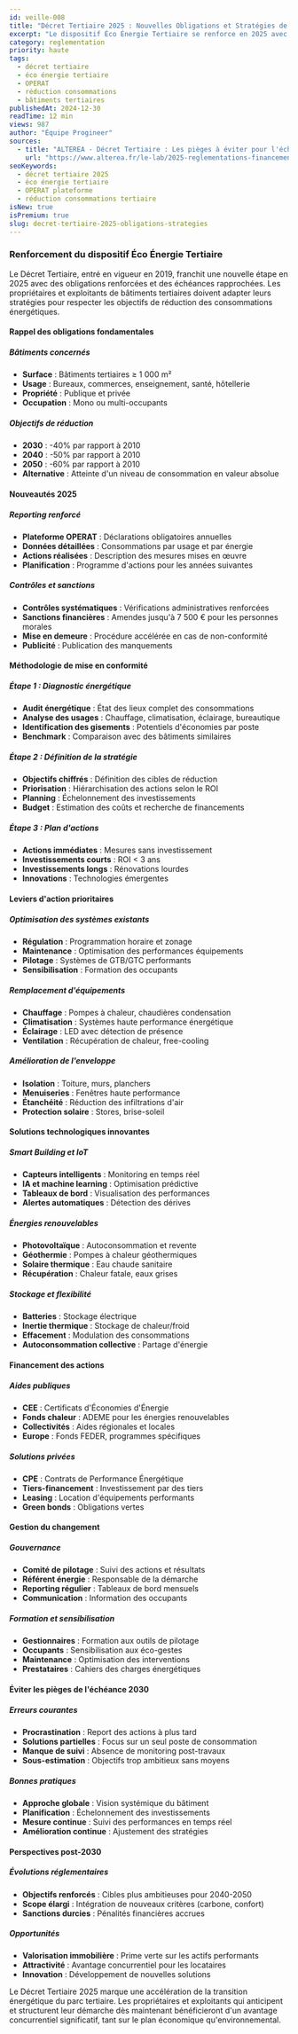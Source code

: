```yaml
---
id: veille-008
title: "Décret Tertiaire 2025 : Nouvelles Obligations et Stratégies de Mise en Conformité"
excerpt: "Le dispositif Éco Énergie Tertiaire se renforce en 2025 avec de nouvelles obligations de reporting et des sanctions renforcées. Guide complet pour la mise en conformité des bâtiments tertiaires."
category: reglementation
priority: haute
tags:
  - décret tertiaire
  - éco énergie tertiaire
  - OPERAT
  - réduction consommations
  - bâtiments tertiaires
publishedAt: 2024-12-30
readTime: 12 min
views: 987
author: "Équipe Progineer"
sources:
  - title: "ALTEREA - Décret Tertiaire : Les pièges à éviter pour l'échéance 2030"
    url: "https://www.alterea.fr/le-lab/2025-reglementations-financements-opportunites"
seoKeywords:
  - décret tertiaire 2025
  - éco énergie tertiaire
  - OPERAT plateforme
  - réduction consommations tertiaire
isNew: true
isPremium: true
slug: decret-tertiaire-2025-obligations-strategies
---
```

<h3>Renforcement du dispositif Éco Énergie Tertiaire</h3>
<p>Le Décret Tertiaire, entré en vigueur en 2019, franchit une nouvelle étape en 2025 avec des obligations renforcées et des échéances rapprochées. Les propriétaires et exploitants de bâtiments tertiaires doivent adapter leurs stratégies pour respecter les objectifs de réduction des consommations énergétiques.</p>

<h4>Rappel des obligations fondamentales</h4>

<h5>Bâtiments concernés</h5>
<ul>
  <li><strong>Surface</strong> : Bâtiments tertiaires ≥ 1 000 m²</li>
  <li><strong>Usage</strong> : Bureaux, commerces, enseignement, santé, hôtellerie</li>
  <li><strong>Propriété</strong> : Publique et privée</li>
  <li><strong>Occupation</strong> : Mono ou multi-occupants</li>
</ul>

<h5>Objectifs de réduction</h5>
<ul>
  <li><strong>2030</strong> : -40% par rapport à 2010</li>
  <li><strong>2040</strong> : -50% par rapport à 2010</li>
  <li><strong>2050</strong> : -60% par rapport à 2010</li>
  <li><strong>Alternative</strong> : Atteinte d'un niveau de consommation en valeur absolue</li>
</ul>

<h4>Nouveautés 2025</h4>

<h5>Reporting renforcé</h5>
<ul>
  <li><strong>Plateforme OPERAT</strong> : Déclarations obligatoires annuelles</li>
  <li><strong>Données détaillées</strong> : Consommations par usage et par énergie</li>
  <li><strong>Actions réalisées</strong> : Description des mesures mises en œuvre</li>
  <li><strong>Planification</strong> : Programme d'actions pour les années suivantes</li>
</ul>

<h5>Contrôles et sanctions</h5>
<ul>
  <li><strong>Contrôles systématiques</strong> : Vérifications administratives renforcées</li>
  <li><strong>Sanctions financières</strong> : Amendes jusqu'à 7 500 € pour les personnes morales</li>
  <li><strong>Mise en demeure</strong> : Procédure accélérée en cas de non-conformité</li>
  <li><strong>Publicité</strong> : Publication des manquements</li>
</ul>

<h4>Méthodologie de mise en conformité</h4>

<h5>Étape 1 : Diagnostic énergétique</h5>
<ul>
  <li><strong>Audit énergétique</strong> : État des lieux complet des consommations</li>
  <li><strong>Analyse des usages</strong> : Chauffage, climatisation, éclairage, bureautique</li>
  <li><strong>Identification des gisements</strong> : Potentiels d'économies par poste</li>
  <li><strong>Benchmark</strong> : Comparaison avec des bâtiments similaires</li>
</ul>

<h5>Étape 2 : Définition de la stratégie</h5>
<ul>
  <li><strong>Objectifs chiffrés</strong> : Définition des cibles de réduction</li>
  <li><strong>Priorisation</strong> : Hiérarchisation des actions selon le ROI</li>
  <li><strong>Planning</strong> : Échelonnement des investissements</li>
  <li><strong>Budget</strong> : Estimation des coûts et recherche de financements</li>
</ul>

<h5>Étape 3 : Plan d'actions</h5>
<ul>
  <li><strong>Actions immédiates</strong> : Mesures sans investissement</li>
  <li><strong>Investissements courts</strong> : ROI < 3 ans</li>
  <li><strong>Investissements longs</strong> : Rénovations lourdes</li>
  <li><strong>Innovations</strong> : Technologies émergentes</li>
</ul>

<h4>Leviers d'action prioritaires</h4>

<h5>Optimisation des systèmes existants</h5>
<ul>
  <li><strong>Régulation</strong> : Programmation horaire et zonage</li>
  <li><strong>Maintenance</strong> : Optimisation des performances équipements</li>
  <li><strong>Pilotage</strong> : Systèmes de GTB/GTC performants</li>
  <li><strong>Sensibilisation</strong> : Formation des occupants</li>
</ul>

<h5>Remplacement d'équipements</h5>
<ul>
  <li><strong>Chauffage</strong> : Pompes à chaleur, chaudières condensation</li>
  <li><strong>Climatisation</strong> : Systèmes haute performance énergétique</li>
  <li><strong>Éclairage</strong> : LED avec détection de présence</li>
  <li><strong>Ventilation</strong> : Récupération de chaleur, free-cooling</li>
</ul>

<h5>Amélioration de l'enveloppe</h5>
<ul>
  <li><strong>Isolation</strong> : Toiture, murs, planchers</li>
  <li><strong>Menuiseries</strong> : Fenêtres haute performance</li>
  <li><strong>Étanchéité</strong> : Réduction des infiltrations d'air</li>
  <li><strong>Protection solaire</strong> : Stores, brise-soleil</li>
</ul>

<h4>Solutions technologiques innovantes</h4>

<h5>Smart Building et IoT</h5>
<ul>
  <li><strong>Capteurs intelligents</strong> : Monitoring en temps réel</li>
  <li><strong>IA et machine learning</strong> : Optimisation prédictive</li>
  <li><strong>Tableaux de bord</strong> : Visualisation des performances</li>
  <li><strong>Alertes automatiques</strong> : Détection des dérives</li>
</ul>

<h5>Énergies renouvelables</h5>
<ul>
  <li><strong>Photovoltaïque</strong> : Autoconsommation et revente</li>
  <li><strong>Géothermie</strong> : Pompes à chaleur géothermiques</li>
  <li><strong>Solaire thermique</strong> : Eau chaude sanitaire</li>
  <li><strong>Récupération</strong> : Chaleur fatale, eaux grises</li>
</ul>

<h5>Stockage et flexibilité</h5>
<ul>
  <li><strong>Batteries</strong> : Stockage électrique</li>
  <li><strong>Inertie thermique</strong> : Stockage de chaleur/froid</li>
  <li><strong>Effacement</strong> : Modulation des consommations</li>
  <li><strong>Autoconsommation collective</strong> : Partage d'énergie</li>
</ul>

<h4>Financement des actions</h4>

<h5>Aides publiques</h5>
<ul>
  <li><strong>CEE</strong> : Certificats d'Économies d'Énergie</li>
  <li><strong>Fonds chaleur</strong> : ADEME pour les énergies renouvelables</li>
  <li><strong>Collectivités</strong> : Aides régionales et locales</li>
  <li><strong>Europe</strong> : Fonds FEDER, programmes spécifiques</li>
</ul>

<h5>Solutions privées</h5>
<ul>
  <li><strong>CPE</strong> : Contrats de Performance Énergétique</li>
  <li><strong>Tiers-financement</strong> : Investissement par des tiers</li>
  <li><strong>Leasing</strong> : Location d'équipements performants</li>
  <li><strong>Green bonds</strong> : Obligations vertes</li>
</ul>

<h4>Gestion du changement</h4>

<h5>Gouvernance</h5>
<ul>
  <li><strong>Comité de pilotage</strong> : Suivi des actions et résultats</li>
  <li><strong>Référent énergie</strong> : Responsable de la démarche</li>
  <li><strong>Reporting régulier</strong> : Tableaux de bord mensuels</li>
  <li><strong>Communication</strong> : Information des occupants</li>
</ul>

<h5>Formation et sensibilisation</h5>
<ul>
  <li><strong>Gestionnaires</strong> : Formation aux outils de pilotage</li>
  <li><strong>Occupants</strong> : Sensibilisation aux éco-gestes</li>
  <li><strong>Maintenance</strong> : Optimisation des interventions</li>
  <li><strong>Prestataires</strong> : Cahiers des charges énergétiques</li>
</ul>

<h4>Éviter les pièges de l'échéance 2030</h4>

<h5>Erreurs courantes</h5>
<ul>
  <li><strong>Procrastination</strong> : Report des actions à plus tard</li>
  <li><strong>Solutions partielles</strong> : Focus sur un seul poste de consommation</li>
  <li><strong>Manque de suivi</strong> : Absence de monitoring post-travaux</li>
  <li><strong>Sous-estimation</strong> : Objectifs trop ambitieux sans moyens</li>
</ul>

<h5>Bonnes pratiques</h5>
<ul>
  <li><strong>Approche globale</strong> : Vision systémique du bâtiment</li>
  <li><strong>Planification</strong> : Échelonnement des investissements</li>
  <li><strong>Mesure continue</strong> : Suivi des performances en temps réel</li>
  <li><strong>Amélioration continue</strong> : Ajustement des stratégies</li>
</ul>

<h4>Perspectives post-2030</h4>

<h5>Évolutions réglementaires</h5>
<ul>
  <li><strong>Objectifs renforcés</strong> : Cibles plus ambitieuses pour 2040-2050</li>
  <li><strong>Scope élargi</strong> : Intégration de nouveaux critères (carbone, confort)</li>
  <li><strong>Sanctions durcies</strong> : Pénalités financières accrues</li>
</ul>

<h5>Opportunités</h5>
<ul>
  <li><strong>Valorisation immobilière</strong> : Prime verte sur les actifs performants</li>
  <li><strong>Attractivité</strong> : Avantage concurrentiel pour les locataires</li>
  <li><strong>Innovation</strong> : Développement de nouvelles solutions</li>
</ul>

<p>Le Décret Tertiaire 2025 marque une accélération de la transition énergétique du parc tertiaire. Les propriétaires et exploitants qui anticipent et structurent leur démarche dès maintenant bénéficieront d'un avantage concurrentiel significatif, tant sur le plan économique qu'environnemental.</p> 